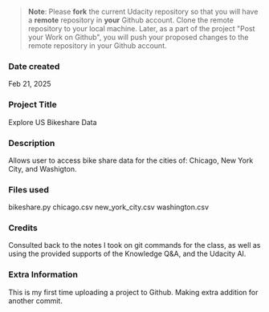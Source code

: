 >**Note**: Please **fork** the current Udacity repository so that you will have a **remote** repository in **your** Github account. Clone the remote repository to your local machine. Later, as a part of the project "Post your Work on Github", you will push your proposed changes to the remote repository in your Github account.

### Date created
Feb 21, 2025

### Project Title
Explore US Bikeshare Data

### Description
Allows user to access bike share data for the cities of: Chicago, New York City, and Washigton.

### Files used
bikeshare.py
chicago.csv
new_york_city.csv
washington.csv

### Credits
Consulted back to the notes I took on git commands for the class,
as well as using the provided supports of the Knowledge Q&A, and the Udacity AI.

### Extra Information
This is my first time uploading a project to Github.
Making extra addition for another commit.

